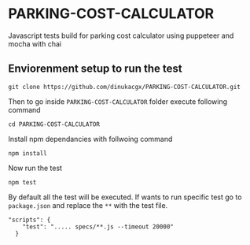 # PARKING-COST-CALCULATOR
Javascript tests build for parking cost calculator using puppeteer and mocha with chai

## Enviorenment setup to run the test
``` 
git clone https://github.com/dinukacgx/PARKING-COST-CALCULATOR.git
``` 
Then to go inside ```PARKING-COST-CALCULATOR``` folder execute following command
``` 
cd PARKING-COST-CALCULATOR
``` 
Install npm dependancies with follwoing command
``` 
npm install
``` 
Now run the test
``` 
npm test
```
By default all the test will be executed. If wants to run specific test go to ```package.json```
and replace the ```**``` with the test file.
``` 
"scripts": {
    "test": "..... specs/**.js --timeout 20000"
  }
```
